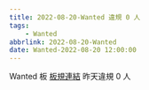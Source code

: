 ```yaml
---
title: 2022-08-20-Wanted 違規 0 人
tags:
    - Wanted
abbrlink: 2022-08-20-Wanted
date: Wanted-2022-08-20 12:00:00
---
```

Wanted 板 [板規連結](https://www.ptt.cc/bbs/Wanted/M.1608829773.A.D3B.html)
昨天違規 0 人
